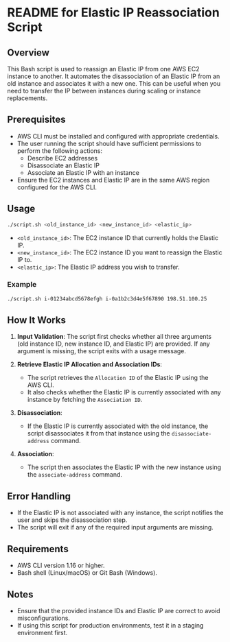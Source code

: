 # README for Elastic IP Reassociation Script

## Overview

This Bash script is used to reassign an Elastic IP from one AWS EC2 instance to another. It automates the disassociation of an Elastic IP from an old instance and associates it with a new one. This can be useful when you need to transfer the IP between instances during scaling or instance replacements.

## Prerequisites

- AWS CLI must be installed and configured with appropriate credentials.
- The user running the script should have sufficient permissions to perform the following actions:
  - Describe EC2 addresses
  - Disassociate an Elastic IP
  - Associate an Elastic IP with an instance
- Ensure the EC2 instances and Elastic IP are in the same AWS region configured for the AWS CLI.

## Usage

```bash
./script.sh <old_instance_id> <new_instance_id> <elastic_ip>
```

- `<old_instance_id>`: The EC2 instance ID that currently holds the Elastic IP.
- `<new_instance_id>`: The EC2 instance ID you want to reassign the Elastic IP to.
- `<elastic_ip>`: The Elastic IP address you wish to transfer.

### Example

```bash
./script.sh i-01234abcd5678efgh i-0a1b2c3d4e5f67890 198.51.100.25
```

## How It Works

1. **Input Validation**: The script first checks whether all three arguments (old instance ID, new instance ID, and Elastic IP) are provided. If any argument is missing, the script exits with a usage message.

2. **Retrieve Elastic IP Allocation and Association IDs**:
    - The script retrieves the `Allocation ID` of the Elastic IP using the AWS CLI.
    - It also checks whether the Elastic IP is currently associated with any instance by fetching the `Association ID`.

3. **Disassociation**:
    - If the Elastic IP is currently associated with the old instance, the script disassociates it from that instance using the `disassociate-address` command.
  
4. **Association**:
    - The script then associates the Elastic IP with the new instance using the `associate-address` command.

## Error Handling

- If the Elastic IP is not associated with any instance, the script notifies the user and skips the disassociation step.
- The script will exit if any of the required input arguments are missing.

## Requirements

- AWS CLI version 1.16 or higher.
- Bash shell (Linux/macOS) or Git Bash (Windows).

## Notes

- Ensure that the provided instance IDs and Elastic IP are correct to avoid misconfigurations.
- If using this script for production environments, test it in a staging environment first.
